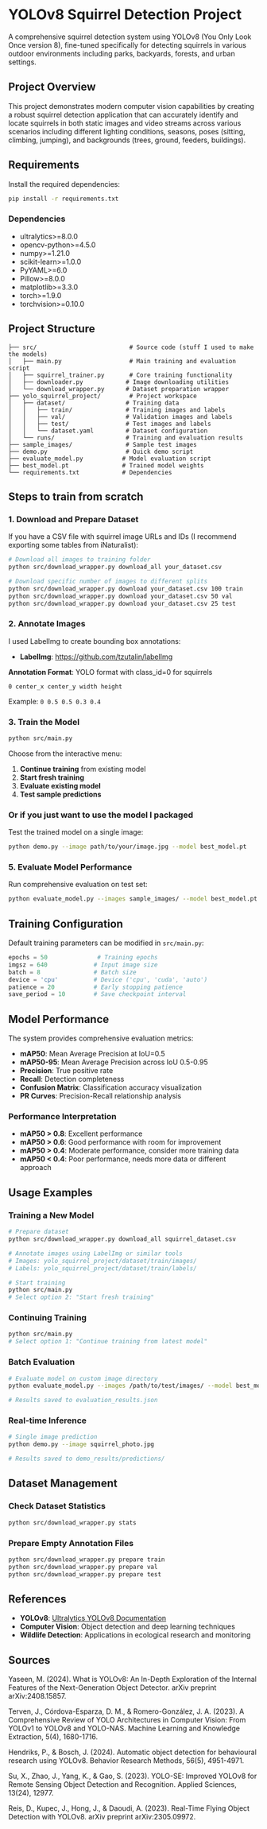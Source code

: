 # YOLOv8 Squirrel Detection Project

A comprehensive squirrel detection system using YOLOv8 (You Only Look Once version 8), fine-tuned specifically for detecting squirrels in various outdoor environments including parks, backyards, forests, and urban settings.

## Project Overview

This project demonstrates modern computer vision capabilities by creating a robust squirrel detection application that can accurately identify and locate squirrels in both static images and video streams across various scenarios including different lighting conditions, seasons, poses (sitting, climbing, jumping), and backgrounds (trees, ground, feeders, buildings).

## Requirements

Install the required dependencies:

```bash
pip install -r requirements.txt
```

### Dependencies
- ultralytics>=8.0.0
- opencv-python>=4.5.0
- numpy>=1.21.0
- scikit-learn>=1.0.0
- PyYAML>=6.0
- Pillow>=8.0.0
- matplotlib>=3.3.0
- torch>=1.9.0
- torchvision>=0.10.0

## Project Structure

```
├── src/                          # Source code (stuff I used to make the models)
│   ├── main.py                   # Main training and evaluation script
│   ├── squirrel_trainer.py       # Core training functionality
│   ├── downloader.py            # Image downloading utilities
│   └── download_wrapper.py      # Dataset preparation wrapper
├── yolo_squirrel_project/        # Project workspace
│   ├── dataset/                 # Training data
│   │   ├── train/               # Training images and labels
│   │   ├── val/                 # Validation images and labels
│   │   ├── test/                # Test images and labels
│   │   └── dataset.yaml         # Dataset configuration
│   └── runs/                    # Training and evaluation results
├── sample_images/               # Sample test images
├── demo.py                      # Quick demo script
├── evaluate_model.py           # Model evaluation script
├── best_model.pt               # Trained model weights
└── requirements.txt            # Dependencies
```

## Steps to train from scratch

### 1. Download and Prepare Dataset

If you have a CSV file with squirrel image URLs and IDs (I recommend exporting some tables from iNaturalist):

```bash
# Download all images to training folder
python src/download_wrapper.py download_all your_dataset.csv

# Download specific number of images to different splits
python src/download_wrapper.py download your_dataset.csv 100 train
python src/download_wrapper.py download your_dataset.csv 50 val
python src/download_wrapper.py download your_dataset.csv 25 test
```

### 2. Annotate Images

I used LabelImg to create bounding box annotations:

- **LabelImg**: https://github.com/tzutalin/labelImg

**Annotation Format**: YOLO format with class_id=0 for squirrels
```
0 center_x center_y width height
```
Example: `0 0.5 0.5 0.3 0.4`

### 3. Train the Model

```bash
python src/main.py
```

Choose from the interactive menu:
1. **Continue training** from existing model
2. **Start fresh training**
3. **Evaluate existing model**
4. **Test sample predictions**

### Or if you just want to use the model I packaged

Test the trained model on a single image:

```bash
python demo.py --image path/to/your/image.jpg --model best_model.pt
```

### 5. Evaluate Model Performance

Run comprehensive evaluation on test set:

```bash
python evaluate_model.py --images sample_images/ --model best_model.pt
```

## Training Configuration

Default training parameters can be modified in `src/main.py`:

```python
epochs = 50              # Training epochs
imgsz = 640             # Input image size
batch = 8               # Batch size
device = 'cpu'          # Device ('cpu', 'cuda', 'auto')
patience = 20           # Early stopping patience
save_period = 10        # Save checkpoint interval
```

## Model Performance

The system provides comprehensive evaluation metrics:

- **mAP50**: Mean Average Precision at IoU=0.5
- **mAP50-95**: Mean Average Precision across IoU 0.5-0.95
- **Precision**: True positive rate
- **Recall**: Detection completeness
- **Confusion Matrix**: Classification accuracy visualization
- **PR Curves**: Precision-Recall relationship analysis

### Performance Interpretation
- **mAP50 > 0.8**: Excellent performance
- **mAP50 > 0.6**: Good performance with room for improvement
- **mAP50 > 0.4**: Moderate performance, consider more training data
- **mAP50 < 0.4**: Poor performance, needs more data or different approach

## Usage Examples

### Training a New Model

```bash
# Prepare dataset
python src/download_wrapper.py download_all squirrel_dataset.csv

# Annotate images using LabelImg or similar tools
# Images: yolo_squirrel_project/dataset/train/images/
# Labels: yolo_squirrel_project/dataset/train/labels/

# Start training
python src/main.py
# Select option 2: "Start fresh training"
```

### Continuing Training

```bash
python src/main.py
# Select option 1: "Continue training from latest model"
```

### Batch Evaluation

```bash
# Evaluate model on custom image directory
python evaluate_model.py --images /path/to/test/images/ --model best_model.pt

# Results saved to evaluation_results.json
```

### Real-time Inference

```bash
# Single image prediction
python demo.py --image squirrel_photo.jpg

# Results saved to demo_results/predictions/
```

## Dataset Management

### Check Dataset Statistics

```bash
python src/download_wrapper.py stats
```

### Prepare Empty Annotation Files

```bash
python src/download_wrapper.py prepare train
python src/download_wrapper.py prepare val
python src/download_wrapper.py prepare test
```

## References

- **YOLOv8**: [Ultralytics YOLOv8 Documentation](https://docs.ultralytics.com/)
- **Computer Vision**: Object detection and deep learning techniques
- **Wildlife Detection**: Applications in ecological research and monitoring

## Sources

Yaseen, M. (2024). What is YOLOv8: An In-Depth Exploration of the Internal Features of the Next-Generation Object Detector. arXiv preprint arXiv:2408.15857.

Terven, J., Córdova-Esparza, D. M., & Romero-González, J. A. (2023). A Comprehensive Review of YOLO Architectures in Computer Vision: From YOLOv1 to YOLOv8 and YOLO-NAS. Machine Learning and Knowledge Extraction, 5(4), 1680-1716.

Hendriks, P., & Bosch, J. (2024). Automatic object detection for behavioural research using YOLOv8. Behavior Research Methods, 56(5), 4951-4971.

Su, X., Zhao, J., Yang, K., & Gao, S. (2023). YOLO-SE: Improved YOLOv8 for Remote Sensing Object Detection and Recognition. Applied Sciences, 13(24), 12977.

Reis, D., Kupec, J., Hong, J., & Daoudi, A. (2023). Real-Time Flying Object Detection with YOLOv8. arXiv preprint arXiv:2305.09972.
